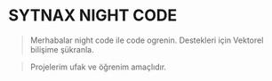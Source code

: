 # SYTNAX NIGHT CODE 


> Merhabalar night code ile code ogrenin.
> Destekleri için Vektorel bilişime şükranla.


> Projelerim ufak ve öğrenim amaçlıdır.